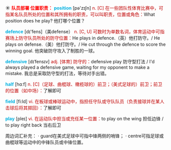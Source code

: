 ☀ <font color="red">**队员部署 位置职责：**</font>
<font color="sky blue">**position**</font> [pə'zɪʃn] 
<font color="#c00000">n. [C] 在一些团队性体育比赛中，可指某名队员所处的位置和其所拥有的职责，可以叫职责，位置或角色：</font>What position does he play? 他打哪个位置？

<font color="sky blue">**defence**</font> [dɪ'fens]（美defense）
<font color="#c00000">n. [C, U] 可数时为单数名词，体育运动中可指赛场上防守队员所处的防守位置：</font>He plays in defence.（英）他打防守。/ He plays on defense.（美）他打防守。/ He cut through the defence to score the winning goal. 他突破防守攻入了制胜的一球。
           
<font color="sky blue">**defensive**</font> [dɪˈfensɪv]
<font color="#c00000">adj. [体育] 防守的：</font>defensive play 防守型打法 / I'd always played a defensive game, waiting for my opponent to make a mistake. 我总是采取防守型的打法，等待对手出错。

<font color="sky blue">**half**</font> [hɑːf] 
<font color="#c00000">n. [C]（足球、曲棍球、橄榄球的）前卫；（美式足球的）前卫；前卫的位置（如中场）：</font>了解即可

<font color="sky blue">**field**</font> [fi:ld] 
<font color="#c00000">vi. 在板球或棒球运动中，指担任守队或守队队员（负责接球并在某人击球后将其掷回）：</font>了解即可

<font color="sky blue">**play**</font> [pleɪ] 
<font color="#c00000">vi. 在运动队中担当或充任某一位置：</font>to play on the wing 担任边锋 / to play right back 当右后卫

周边词汇补充：
· guard在美式足球中可指中锋两侧的哨锋；
· centre可指足球或曲棍球等运动中的中锋队员或中锋位置。
